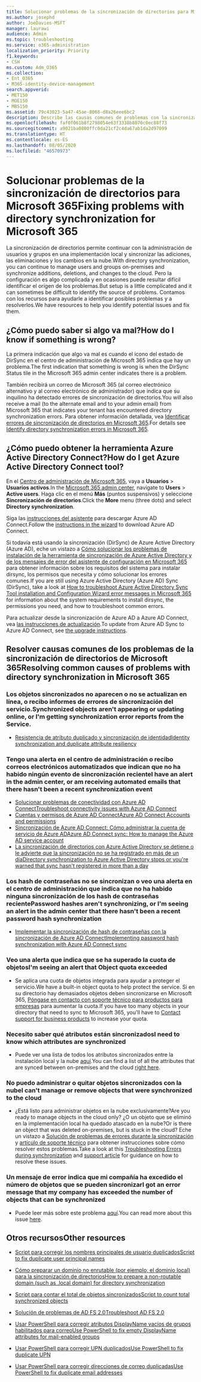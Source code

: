```yaml
---
title: Solucionar problemas de la sincronización de directorios para Microsoft 365
ms.author: josephd
author: JoeDavies-MSFT
manager: laurawi
audience: Admin
ms.topic: troubleshooting
ms.service: o365-administration
localization_priority: Priority
f1.keywords:
- CSH
ms.custom: Adm_O365
ms.collection:
- Ent_O365
- M365-identity-device-management
search.appverid:
- MET150
- MOE150
- MBS150
ms.assetid: 79c43023-5a47-45ae-8068-d8a26eee6bc2
description: Describe las causas comunes de problemas con la sincronización de directorios en Office 365 y ofrece unos cuantos métodos para ayudar a identificarlos y resolverlos.
ms.openlocfilehash: faf0f061b8f2798054e63f3338b8076c0ec88f73
ms.sourcegitcommit: a9021ba0800ffc0da21cf2c4da67ab1da2d97099
ms.translationtype: HT
ms.contentlocale: es-ES
ms.lasthandoff: 08/05/2020
ms.locfileid: "46570973"
---
```

# <a name="fixing-problems-with-directory-synchronization-for-microsoft-365"></a><span data-ttu-id="13be9-103">Solucionar problemas de la sincronización de directorios para Microsoft 365</span><span class="sxs-lookup"><span data-stu-id="13be9-103">Fixing problems with directory synchronization for Microsoft 365</span></span>

<span data-ttu-id="13be9-104">La sincronización de directorios permite continuar con la administración de usuarios y grupos en una implementación local y sincronizar las adiciones, las eliminaciones y los cambios en la nube.</span><span class="sxs-lookup"><span data-stu-id="13be9-104">With directory synchronization, you can continue to manage users and groups on-premises and synchronize additions, deletions, and changes to the cloud.</span></span> <span data-ttu-id="13be9-105">Pero la configuración es algo complicada y en ocasiones puede resultar difícil identificar el origen de los problemas.</span><span class="sxs-lookup"><span data-stu-id="13be9-105">But setup is a little complicated and it can sometimes be difficult to identify the source of problems.</span></span> <span data-ttu-id="13be9-106">Contamos con los recursos para ayudarle a identificar posibles problemas y a resolverlos.</span><span class="sxs-lookup"><span data-stu-id="13be9-106">We have resources to help you identify potential issues and fix them.</span></span>
  
## <a name="how-do-i-know-if-something-is-wrong"></a><span data-ttu-id="13be9-107">¿Cómo puedo saber si algo va mal?</span><span class="sxs-lookup"><span data-stu-id="13be9-107">How do I know if something is wrong?</span></span>

<span data-ttu-id="13be9-108">La primera indicación que algo va mal es cuando el icono del estado de DirSync en el centro de administración de Microsoft 365 indica que hay un problema.</span><span class="sxs-lookup"><span data-stu-id="13be9-108">The first indication that something is wrong is when the DirSync Status tile in the Microsoft 365 admin center indicates there is a problem.</span></span>
  
<span data-ttu-id="13be9-109">También recibirá un correo de Microsoft 365 (al correo electrónico alternativo y al correo electrónico de administrador) que indica que su inquilino ha detectado errores de sincronización de directorios.</span><span class="sxs-lookup"><span data-stu-id="13be9-109">You will also receive a mail (to the alternate email and to your admin email) from Microsoft 365 that indicates your tenant has encountered directory synchronization errors.</span></span> <span data-ttu-id="13be9-110">Para obtener información detallada, vea [Identificar errores de sincronización de directorios en Microsoft 365](identify-directory-synchronization-errors.md).</span><span class="sxs-lookup"><span data-stu-id="13be9-110">For details see [Identify directory synchronization errors in Microsoft 365](identify-directory-synchronization-errors.md).</span></span>
  
## <a name="how-do-i-get-azure-active-directory-connect-tool"></a><span data-ttu-id="13be9-111">¿Cómo puedo obtener la herramienta Azure Active Directory Connect?</span><span class="sxs-lookup"><span data-stu-id="13be9-111">How do I get Azure Active Directory Connect tool?</span></span>

<span data-ttu-id="13be9-112">En el [Centro de administración de Microsoft 365](https://admin.microsoft.com), vaya a **Usuarios** \> **Usuarios activos**.</span><span class="sxs-lookup"><span data-stu-id="13be9-112">In the [Microsoft 365 admin center](https://admin.microsoft.com), navigate to **Users** \> **Active users**.</span></span> <span data-ttu-id="13be9-113">Haga clic en el menú **Más** (puntos suspensivos) y seleccione **Sincronización de directorios**.</span><span class="sxs-lookup"><span data-stu-id="13be9-113">Click the **More** menu (three dots) and select **Directory synchronization**.</span></span> 
  
<span data-ttu-id="13be9-114">Siga las [instrucciones del asistente](set-up-directory-synchronization.md) para descargar Azure AD Connect.</span><span class="sxs-lookup"><span data-stu-id="13be9-114">Follow the [instructions in the wizard](set-up-directory-synchronization.md) to download Azure AD Connect.</span></span> 
  
<span data-ttu-id="13be9-115">Si todavía está usando la sincronización (DirSync) de Azure Active Directory (Azure AD), eche un vistazo a [Cómo solucionar los problemas de instalación de la herramienta de sincronización de Azure Active Directory y de los mensajes de error del asistente de configuración en Microsoft 365](https://go.microsoft.com/fwlink/p/?LinkId=396717) para obtener información sobre los requisitos del sistema para instalar dirsync, los permisos que necesita y cómo solucionar los errores comunes.</span><span class="sxs-lookup"><span data-stu-id="13be9-115">If you are still using Azure Active Directory (Azure AD) Sync (DirSync), take a look at [How to troubleshoot Azure Active Directory Sync Tool installation and Configuration Wizard error messages in Microsoft 365](https://go.microsoft.com/fwlink/p/?LinkId=396717) for information about the system requirements to install dirsync, the permissions you need, and how to troubleshoot common errors.</span></span> 
  
<span data-ttu-id="13be9-116">Para actualizar desde la sincronización de Azure AD a Azure AD Connect, vea [las instrucciones de actualización](https://go.microsoft.com/fwlink/p/?LinkId=733240).</span><span class="sxs-lookup"><span data-stu-id="13be9-116">To update from Azure AD Sync to Azure AD Connect, see [the upgrade instructions](https://go.microsoft.com/fwlink/p/?LinkId=733240).</span></span>
  
## <a name="resolving-common-causes-of-problems-with-directory-synchronization-in-microsoft-365"></a><span data-ttu-id="13be9-117">Resolver causas comunes de los problemas de la sincronización de directorios de Microsoft 365</span><span class="sxs-lookup"><span data-stu-id="13be9-117">Resolving common causes of problems with directory synchronization in Microsoft 365</span></span>

### <a name="synchronized-objects-arent-appearing-or-updating-online-or-im-getting-synchronization-error-reports-from-the-service"></a><span data-ttu-id="13be9-118">Los objetos sincronizados no aparecen o no se actualizan en línea, o recibo informes de errores de sincronización del servicio.</span><span class="sxs-lookup"><span data-stu-id="13be9-118">Synchronized objects aren't appearing or updating online, or I'm getting synchronization error reports from the Service.</span></span>

- [<span data-ttu-id="13be9-119">Resistencia de atributo duplicado y sincronización de identidad</span><span class="sxs-lookup"><span data-stu-id="13be9-119">Identity synchronization and duplicate attribute resiliency</span></span>](https://docs.microsoft.com/azure/active-directory/hybrid/how-to-connect-syncservice-duplicate-attribute-resiliency)

### <a name="i-have-an-alert-in-the-admin-center-or-am-receiving-automated-emails-that-there-hasnt-been-a-recent-synchronization-event"></a><span data-ttu-id="13be9-120">Tengo una alerta en el centro de administración o recibo correos electrónicos automatizados que indican que no ha habido ningún evento de sincronización reciente</span><span class="sxs-lookup"><span data-stu-id="13be9-120">I have an alert in the admin center, or am receiving automated emails that there hasn't been a recent synchronization event</span></span>
- [<span data-ttu-id="13be9-121">Solucionar problemas de conectividad con Azure AD Connect</span><span class="sxs-lookup"><span data-stu-id="13be9-121">Troubleshoot connectivity issues with Azure AD Connect</span></span>](https://docs.microsoft.com/azure/active-directory/hybrid/tshoot-connect-connectivity)
- [<span data-ttu-id="13be9-122">Cuentas y permisos de Azure AD Connect</span><span class="sxs-lookup"><span data-stu-id="13be9-122">Azure AD Connect Accounts and permissions</span></span>](https://go.microsoft.com/fwlink/p/?LinkId=820598)
- [<span data-ttu-id="13be9-123">Sincronización de Azure AD Connect: Cómo administrar la cuenta de servicio de Azure AD</span><span class="sxs-lookup"><span data-stu-id="13be9-123">Azure AD Connect sync: How to manage the Azure AD service account</span></span>](https://docs.microsoft.com/azure/active-directory/hybrid/how-to-connect-azureadaccount)
- [<span data-ttu-id="13be9-124">La sincronización de directorios con Azure Active Directory se detiene o le advierte que la sincronización no se ha registrado en más de un día</span><span class="sxs-lookup"><span data-stu-id="13be9-124">Directory synchronization to Azure Active Directory stops or you're warned that sync hasn't registered in more than a day</span></span>](https://support.microsoft.com/help/2882421/directory-synchronization-to-azure-active-directory-stops-or-you-re-warned-that-sync-hasn-t-registered-in-more-than-a-day)

### <a name="password-hashes-arent-synchronizing-or-im-seeing-an-alert-in-the-admin-center-that-there-hasnt-been-a-recent-password-hash-synchronization"></a><span data-ttu-id="13be9-125">Los hash de contraseñas no se sincronizan o veo una alerta en el centro de administración que indica que no ha habido ninguna sincronización de los hash de contraseñas reciente</span><span class="sxs-lookup"><span data-stu-id="13be9-125">Password hashes aren't synchronizing, or I'm seeing an alert in the admin center that there hasn't been a recent password hash synchronization</span></span>
- [<span data-ttu-id="13be9-126">Implementar la sincronización de hash de contraseñas con la sincronización de Azure AD Connect</span><span class="sxs-lookup"><span data-stu-id="13be9-126">Implementing password hash synchronization with Azure AD Connect sync</span></span>](https://docs.microsoft.com/azure/active-directory/hybrid/how-to-connect-password-hash-synchronization)

### <a name="im-seeing-an-alert-that-object-quota-exceeded"></a><span data-ttu-id="13be9-127">Veo una alerta que indica que se ha superado la cuota de objetos</span><span class="sxs-lookup"><span data-stu-id="13be9-127">I'm seeing an alert that Object quota exceeded</span></span>
- <span data-ttu-id="13be9-128">Se aplica una cuota de objetos integrada para ayudar a proteger el servicio.</span><span class="sxs-lookup"><span data-stu-id="13be9-128">We have a built-in object quota to help protect the service.</span></span> <span data-ttu-id="13be9-129">Si en su directorio hay demasiados objetos deben sincronizarse en Microsoft 365, [Póngase en contacto con soporte técnico para productos para empresas](https://support.office.com/article/32a17ca7-6fa0-4870-8a8d-e25ba4ccfd4b) para aumentar la cuota.</span><span class="sxs-lookup"><span data-stu-id="13be9-129">If you have too many objects in your directory that need to sync to Microsoft 365, you'll have to [Contact support for business products](https://support.office.com/article/32a17ca7-6fa0-4870-8a8d-e25ba4ccfd4b) to increase your quota.</span></span>

### <a name="i-need-to-know-which-attributes-are-synchronized"></a><span data-ttu-id="13be9-130">Necesito saber qué atributos están sincronizados</span><span class="sxs-lookup"><span data-stu-id="13be9-130">I need to know which attributes are synchronized</span></span>
- <span data-ttu-id="13be9-131">Puede ver una lista de todos los atributos sincronizados entre la instalación local y la nube [aquí](https://go.microsoft.com/fwlink/p/?LinkId=396719).</span><span class="sxs-lookup"><span data-stu-id="13be9-131">You can find a list of all the attributes that are synced between on-premises and the cloud [right here](https://go.microsoft.com/fwlink/p/?LinkId=396719).</span></span>

### <a name="i-cant-manage-or-remove-objects-that-were-synchronized-to-the-cloud"></a><span data-ttu-id="13be9-132">No puedo administrar o quitar objetos sincronizados con la nube</span><span class="sxs-lookup"><span data-stu-id="13be9-132">I can't manage or remove objects that were synchronized to the cloud</span></span>
- <span data-ttu-id="13be9-133">¿Está listo para administrar objetos en la nube exclusivamente?</span><span class="sxs-lookup"><span data-stu-id="13be9-133">Are you ready to manage objects in the cloud only?</span></span> <span data-ttu-id="13be9-134">¿O un objeto que se eliminó en la implementación local ha quedado atascado en la nube?</span><span class="sxs-lookup"><span data-stu-id="13be9-134">Or is there an object that was deleted on-premises, but is stuck in the cloud?</span></span> <span data-ttu-id="13be9-135">Eche un vistazo a [Solución de problemas de errores durante la sincronización](https://go.microsoft.com/fwlink/p/?linkid=842044) y [artículo de soporte técnico](https://go.microsoft.com/fwlink/p/?LinkId=396720) para obtener instrucciones sobre cómo resolver estos problemas.</span><span class="sxs-lookup"><span data-stu-id="13be9-135">Take a look at this [Troubleshooting Errors during synchronization](https://go.microsoft.com/fwlink/p/?linkid=842044) and [support article](https://go.microsoft.com/fwlink/p/?LinkId=396720) for guidance on how to resolve these issues.</span></span>

### <a name="i-got-an-error-message-that-my-company-has-exceeded-the-number-of-objects-that-can-be-synchronized"></a><span data-ttu-id="13be9-136">Un mensaje de error indica que mi compañía ha excedido el número de objetos que se pueden sincronizar</span><span class="sxs-lookup"><span data-stu-id="13be9-136">I got an error message that my company has exceeded the number of objects that can be synchronized</span></span>
- <span data-ttu-id="13be9-137">Puede leer más sobre este problema [aquí](https://go.microsoft.com/fwlink/p/?LinkId=396721).</span><span class="sxs-lookup"><span data-stu-id="13be9-137">You can read more about this issue [here](https://go.microsoft.com/fwlink/p/?LinkId=396721).</span></span>
   
## <a name="other-resources"></a><span data-ttu-id="13be9-138">Otros recursos</span><span class="sxs-lookup"><span data-stu-id="13be9-138">Other resources</span></span>

- [<span data-ttu-id="13be9-139">Script para corregir los nombres principales de usuario duplicados</span><span class="sxs-lookup"><span data-stu-id="13be9-139">Script to fix duplicate user principal names</span></span>](https://go.microsoft.com/fwlink/p/?LinkId=396725)
    
- [<span data-ttu-id="13be9-140">Cómo preparar un dominio no enrutable (por ejemplo, el dominio local) para la sincronización de directorios</span><span class="sxs-lookup"><span data-stu-id="13be9-140">How to prepare a non-routable domain (such as .local domain) for directory synchronization</span></span>](prepare-a-non-routable-domain-for-directory-synchronization.md)
    
- [<span data-ttu-id="13be9-141">Script para contar el total de objetos sincronizados</span><span class="sxs-lookup"><span data-stu-id="13be9-141">Script to count total synchronized objects</span></span>](https://go.microsoft.com/fwlink/p/?LinkId=396726)
    
- [<span data-ttu-id="13be9-142">Solución de problemas de AD FS 2.0</span><span class="sxs-lookup"><span data-stu-id="13be9-142">Troubleshoot AD FS 2.0</span></span>](https://go.microsoft.com/fwlink/p/?LinkId=396727)
    
- [<span data-ttu-id="13be9-143">Usar PowerShell para corregir atributos DisplayName vacíos de grupos habilitados para correo</span><span class="sxs-lookup"><span data-stu-id="13be9-143">Use PowerShell to fix empty DisplayName attributes for mail-enabled groups</span></span>](https://go.microsoft.com/fwlink/p/?LinkId=396728)
    
- [<span data-ttu-id="13be9-144">Usar PowerShell para corregir UPN duplicados</span><span class="sxs-lookup"><span data-stu-id="13be9-144">Use PowerShell to fix duplicate UPN</span></span>](https://go.microsoft.com/fwlink/p/?LinkId=396730)
    
- [<span data-ttu-id="13be9-145">Usar PowerShell para corregir direcciones de correo duplicadas</span><span class="sxs-lookup"><span data-stu-id="13be9-145">Use PowerShell to fix duplicate email addresses</span></span>](https://go.microsoft.com/fwlink/p/?LinkId=396731)
    
